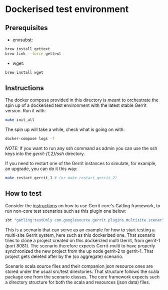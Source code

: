# Dockerised test environment

## Prerequisites

* envsubst:

```bash
brew install gettext
brew link --force gettext
```

* wget:

```bash
brew install wget
```

## Instructions

The docker compose provided in this directory is meant to orchestrate the spin up
of a dockerised test environment with the latest stable Gerrit version.
Run it with:

```bash
make init_all
```

The spin up will take a while, check what is going on with:

```bash
docker-compose logs -f
```

*NOTE:* If you want to run any ssh command as admin you can use the ssh keys into the *gerrit-{1,2}/ssh* directory.

If you need to restart one of the Gerrit instances to simulate, for example,
an upgrade, you can do it this way:

```bash
make restart_gerrit_1 # (or make restart_gerrit_2)
```

## How to test

Consider the
[instructions](https://gerrit-review.googlesource.com/Documentation/dev-e2e-tests.html)
on how to use Gerrit core's Gatling framework, to run non-core test scenarios
such as this plugin one below:

```bash
sbt "gatling:testOnly com.googlesource.gerrit.plugins.multisite.scenarios.CloneUsingMultiGerrit1"
```

This is a scenario that can serve as an example for how to start testing a
multi-site Gerrit system, here such as this dockerized one. That scenario tries
to clone a project created on this dockerized multi Gerrit, from gerrit-1 (port
8081). The scenario therefore expects Gerrit-multi to have properly synchronized
the new project from the up node gerrit-2 to gerrit-1. That project gets deleted
after by the (so aggregate) scenario.

Scenario scala source files and their companion json resource ones are stored
under the usual src/test directories. That structure follows the scala package
one from the scenario classes. The core framework expects such a directory
structure for both the scala and resources (json data) files.
